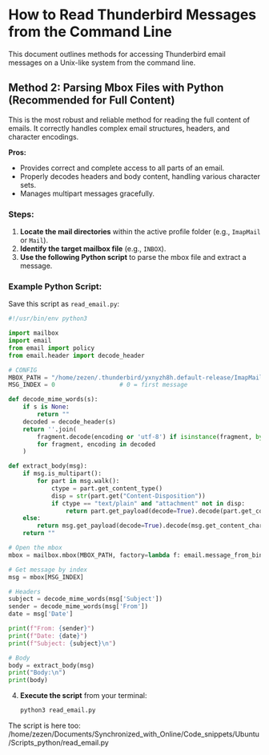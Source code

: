 # How to Read Thunderbird Messages from the Command Line

This document outlines methods for accessing Thunderbird email messages on a Unix-like system from the command line.

## Method 2: Parsing Mbox Files with Python (Recommended for Full Content)

This is the most robust and reliable method for reading the full content of emails. It correctly handles complex email structures, headers, and character encodings.

**Pros:**
- Provides correct and complete access to all parts of an email.
- Properly decodes headers and body content, handling various character sets.
- Manages multipart messages gracefully.

### Steps:

1.  **Locate the mail directories** within the active profile folder (e.g., `ImapMail` or `Mail`).
2.  **Identify the target mailbox file** (e.g., `INBOX`).
3.  **Use the following Python script** to parse the mbox file and extract a message.

### Example Python Script:

Save this script as `read_email.py`:

```python
#!/usr/bin/env python3

import mailbox
import email
from email import policy
from email.header import decode_header

# CONFIG
MBOX_PATH = "/home/zezen/.thunderbird/yxnyzh8h.default-release/ImapMail/imap.gmx.com/INBOX"   # adjust as needed, but is correct on this OS
MSG_INDEX = 0                  # 0 = first message

def decode_mime_words(s):
    if s is None:
        return ""
    decoded = decode_header(s)
    return ''.join(
        fragment.decode(encoding or 'utf-8') if isinstance(fragment, bytes) else fragment
        for fragment, encoding in decoded
    )

def extract_body(msg):
    if msg.is_multipart():
        for part in msg.walk():
            ctype = part.get_content_type()
            disp = str(part.get("Content-Disposition"))
            if ctype == "text/plain" and "attachment" not in disp:
                return part.get_payload(decode=True).decode(part.get_content_charset() or "utf-8", errors="replace")
    else:
        return msg.get_payload(decode=True).decode(msg.get_content_charset() or "utf-8", errors="replace")
    return ""

# Open the mbox
mbox = mailbox.mbox(MBOX_PATH, factory=lambda f: email.message_from_binary_file(f, policy=policy.default))

# Get message by index
msg = mbox[MSG_INDEX]

# Headers
subject = decode_mime_words(msg['Subject'])
sender = decode_mime_words(msg['From'])
date = msg['Date']

print(f"From: {sender}")
print(f"Date: {date}")
print(f"Subject: {subject}\n")

# Body
body = extract_body(msg)
print("Body:\n")
print(body)
```

4.  **Execute the script** from your terminal:
    ```bash
    python3 read_email.py
    ```
    
    
 The script is here too: /home/zezen/Documents/Synchronized_with_Online/Code_snippets/Ubuntu/Scripts_python/read_email.py    
